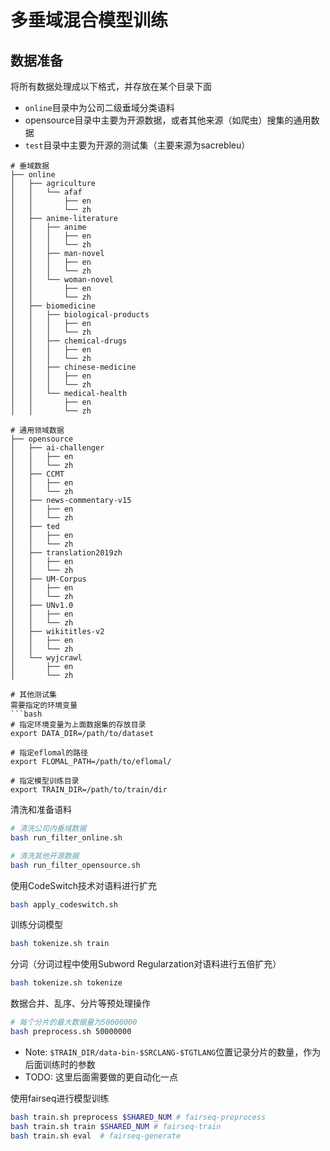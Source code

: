 # 多垂域混合模型训练

## 数据准备
将所有数据处理成以下格式，并存放在某个目录下面
- `online`目录中为公司二级垂域分类语料
- opensource目录中主要为开源数据，或者其他来源（如爬虫）搜集的通用数据
- `test`目录中主要为开源的测试集（主要来源为sacrebleu）
```
# 垂域数据
├── online
│   ├── agriculture
│   │   └── afaf
│   │       ├── en
│   │       └── zh
│   ├── anime-literature
│   │   ├── anime
│   │   │   ├── en
│   │   │   └── zh
│   │   ├── man-novel
│   │   │   ├── en
│   │   │   └── zh
│   │   └── woman-novel
│   │       ├── en
│   │       └── zh
│   ├── biomedicine
│   │   ├── biological-products
│   │   │   ├── en
│   │   │   └── zh
│   │   ├── chemical-drugs
│   │   │   ├── en
│   │   │   └── zh
│   │   ├── chinese-medicine
│   │   │   ├── en
│   │   │   └── zh
│   │   └── medical-health
│   │       ├── en
│   │       └── zh

# 通用领域数据
├── opensource
│   ├── ai-challenger
│   │   ├── en
│   │   └── zh
│   ├── CCMT
│   │   ├── en
│   │   └── zh
│   ├── news-commentary-v15
│   │   ├── en
│   │   └── zh
│   ├── ted
│   │   ├── en
│   │   └── zh
│   ├── translation2019zh
│   │   ├── en
│   │   └── zh
│   ├── UM-Corpus
│   │   ├── en
│   │   └── zh
│   ├── UNv1.0
│   │   ├── en
│   │   └── zh
│   ├── wikititles-v2
│   │   ├── en
│   │   └── zh
│   └── wyjcrawl
│       ├── en
│       └── zh

# 其他测试集
需要指定的环境变量
```bash
# 指定环境变量为上面数据集的存放目录
export DATA_DIR=/path/to/dataset

# 指定eflomal的路径
export FLOMAL_PATH=/path/to/eflomal/

# 指定模型训练目录
export TRAIN_DIR=/path/to/train/dir
```

清洗和准备语料
```bash
# 清洗公司内垂域数据
bash run_filter_online.sh

# 清洗其他开源数据
bash run_filter_opensource.sh
```

使用CodeSwitch技术对语料进行扩充
```bash
bash apply_codeswitch.sh
```

训练分词模型
```bash
bash tokenize.sh train
```
分词（分词过程中使用Subword Regularzation对语料进行五倍扩充）
```bash
bash tokenize.sh tokenize
```

数据合并、乱序、分片等预处理操作
```bash
# 每个分片的最大数据量为50000000
bash preprocess.sh 50000000
```
- Note: `$TRAIN_DIR/data-bin-$SRCLANG-$TGTLANG`位置记录分片的数量，作为后面训练时的参数
- TODO: 这里后面需要做的更自动化一点

使用fairseq进行模型训练
```bash
bash train.sh preprocess $SHARED_NUM # fairseq-preprocess
bash train.sh train $SHARED_NUM # fairseq-train
bash train.sh eval  # fairseq-generate
```

